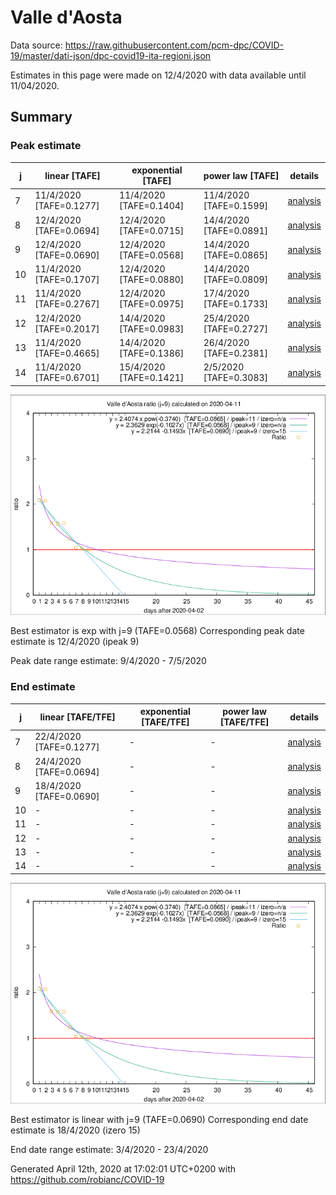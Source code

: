 # Valle d'Aosta


Data source: https://raw.githubusercontent.com/pcm-dpc/COVID-19/master/dati-json/dpc-covid19-ita-regioni.json

Estimates in this page were made on 12/4/2020 with data available until 11/04/2020.


## Summary 

### Peak estimate 
|j|linear [TAFE]|exponential [TAFE]|power law [TAFE]|details|
|---|----|-----------|---------|-------|
|7|11/4/2020 [TAFE=0.1277]|11/4/2020 [TAFE=0.1404]|11/4/2020 [TAFE=0.1599]|[analysis](COVID-19_valle_d'aosta_j7_2020-04-11.md)|
|8|12/4/2020 [TAFE=0.0694]|12/4/2020 [TAFE=0.0715]|14/4/2020 [TAFE=0.0891]|[analysis](COVID-19_valle_d'aosta_j8_2020-04-11.md)|
|9|12/4/2020 [TAFE=0.0690]|12/4/2020 [TAFE=0.0568]|14/4/2020 [TAFE=0.0865]|[analysis](COVID-19_valle_d'aosta_j9_2020-04-11.md)|
|10|11/4/2020 [TAFE=0.1707]|12/4/2020 [TAFE=0.0880]|14/4/2020 [TAFE=0.0809]|[analysis](COVID-19_valle_d'aosta_j10_2020-04-11.md)|
|11|11/4/2020 [TAFE=0.2767]|12/4/2020 [TAFE=0.0975]|17/4/2020 [TAFE=0.1733]|[analysis](COVID-19_valle_d'aosta_j11_2020-04-11.md)|
|12|12/4/2020 [TAFE=0.2017]|14/4/2020 [TAFE=0.0983]|25/4/2020 [TAFE=0.2727]|[analysis](COVID-19_valle_d'aosta_j12_2020-04-11.md)|
|13|11/4/2020 [TAFE=0.4665]|14/4/2020 [TAFE=0.1386]|26/4/2020 [TAFE=0.2381]|[analysis](COVID-19_valle_d'aosta_j13_2020-04-11.md)|
|14|11/4/2020 [TAFE=0.6701]|15/4/2020 [TAFE=0.1421]|2/5/2020 [TAFE=0.3083]|[analysis](COVID-19_valle_d'aosta_j14_2020-04-11.md)|

![best peak estimate](COVID-19_valle_d'aosta_j9_2020-04-11.png)

Best estimator is exp with j=9 (TAFE=0.0568)
Corresponding peak date estimate is 12/4/2020 (ipeak 9)


Peak date range estimate: 9/4/2020 - 7/5/2020

### End estimate 
|j|linear [TAFE/TFE]|exponential [TAFE/TFE]|power law [TAFE/TFE]|details|
|---|----|-----------|---------|-------|
|7|22/4/2020 [TAFE=0.1277]|-|-|[analysis](COVID-19_valle_d'aosta_j7_2020-04-11.md)|
|8|24/4/2020 [TAFE=0.0694]|-|-|[analysis](COVID-19_valle_d'aosta_j8_2020-04-11.md)|
|9|18/4/2020 [TAFE=0.0690]|-|-|[analysis](COVID-19_valle_d'aosta_j9_2020-04-11.md)|
|10|-|-|-|[analysis](COVID-19_valle_d'aosta_j10_2020-04-11.md)|
|11|-|-|-|[analysis](COVID-19_valle_d'aosta_j11_2020-04-11.md)|
|12|-|-|-|[analysis](COVID-19_valle_d'aosta_j12_2020-04-11.md)|
|13|-|-|-|[analysis](COVID-19_valle_d'aosta_j13_2020-04-11.md)|
|14|-|-|-|[analysis](COVID-19_valle_d'aosta_j14_2020-04-11.md)|

![best zero estimate](COVID-19_valle_d'aosta_j9_2020-04-11.png)

Best estimator is linear with j=9 (TAFE=0.0690)
Corresponding end date estimate is 18/4/2020 (izero 15)


End date range estimate: 3/4/2020 - 23/4/2020

Generated April 12th, 2020 at 17:02:01 UTC+0200 with https://github.com/robianc/COVID-19
